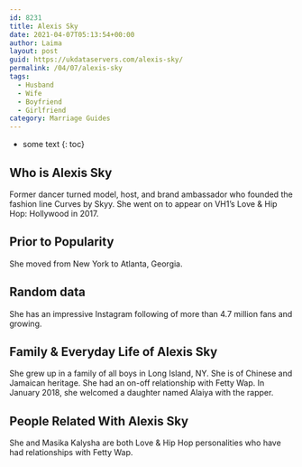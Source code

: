 ```yaml
---
id: 8231
title: Alexis Sky
date: 2021-04-07T05:13:54+00:00
author: Laima
layout: post
guid: https://ukdataservers.com/alexis-sky/
permalink: /04/07/alexis-sky
tags:
  - Husband
  - Wife
  - Boyfriend
  - Girlfriend
category: Marriage Guides
---
```


* some text
{: toc}


## Who is Alexis Sky
                  
                  
                  
Former dancer turned model, host, and brand ambassador who founded the fashion line Curves by Skyy. She went on to appear on VH1&#8217;s Love & Hip Hop: Hollywood in 2017. 
                  
              
            
              
            
                
                
                
## Prior to Popularity
                  
                  
                  
She moved from New York to Atlanta, Georgia. 
                  
              
            
              
            
                
                
                
## Random data
                  
                  
                  
She has an impressive Instagram following of more than 4.7 million fans and growing. 
                  
              
            
              
            
                
                
                
## Family & Everyday Life of Alexis Sky
                  
                  
                  
She grew up in a family of all boys in Long Island, NY. She is of Chinese and Jamaican heritage. She had an on-off relationship with Fetty Wap. In January 2018, she welcomed a daughter named Alaiya with the rapper.
                  
              
            
              
            
                
                
                
## People Related With Alexis Sky
                  
                  
                  
She and Masika Kalysha are both Love & Hip Hop personalities who have had relationships with Fetty Wap. 
                  
              
            
              
            
                
              
            
              
              
            
            
              
            
          
          
          